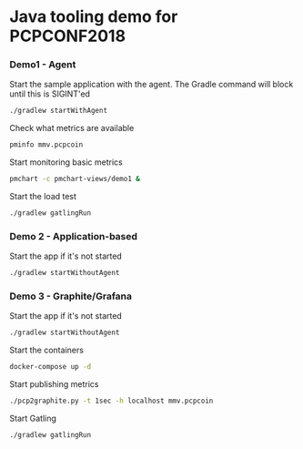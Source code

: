 # Java tooling demo for PCPCONF2018

### Demo1 - Agent
Start the sample application with the agent. The Gradle command will block until this is SIGINT'ed
```bash
./gradlew startWithAgent
```
Check what metrics are available
```bash
pminfo mmv.pcpcoin
```

Start monitoring basic metrics
```bash
pmchart -c pmchart-views/demo1 & 
```
Start the load test
```bash
./gradlew gatlingRun
```

### Demo 2 - Application-based
Start the app if it's not started
```bash
./gradlew startWithoutAgent
```


### Demo 3 - Graphite/Grafana
Start the app if it's not started
```bash
./gradlew startWithoutAgent
```

Start the containers
```bash
docker-compose up -d
```
Start publishing metrics
```bash
./pcp2graphite.py -t 1sec -h localhost mmv.pcpcoin
```

Start Gatling
```bash
./gradlew gatlingRun
```